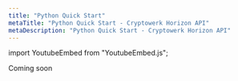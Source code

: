 ```yaml
---
title: "Python Quick Start"
metaTitle: "Python Quick Start - Cryptowerk Horizon API"
metaDescription: "Python Quick Start - Cryptowerk Horizon API"
---
```

import YoutubeEmbed from "YoutubeEmbed.js";

Coming soon
<YoutubeEmbed link="https://www.youtube.com/embed/oznr-1-poSU" />
